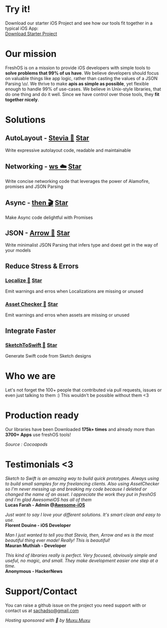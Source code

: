 # Try it!
Download our starter iOS Project and see how our tools fit together in a typical iOS App:  
<a class="github-button" href="https://github.com/freshOS/StarterProject/archive/master.zip" data-icon="octicon-cloud-download" data-style="mega" aria-label="Download freshOS/StarterProject on GitHub">Download Starter Project</a>

# Our mission
FreshOS is on a mission to provide iOS developers with simple tools to **solve problems that 99% of us have**.
We believe developers should focus on valuable things like app logic, rather than casting the values of a JSON Parsing \o/.
We thrive to make **apis as simple as possible**, yet flexible enough to handle 99% of use-cases.
We believe in Unix-style libraries, that do one thing and do it well.
Since we have control over those tools, they **fit together nicely**.

# Solutions

## AutoLayout - [Stevia 🍃](https://github.com/freshOS/Stevia) <a class="github-button" href="https://github.com/freshOS/Stevia" data-icon="octicon-star" data-style="mega" data-count-href="/freshOS/Stevia/stargazers" data-count-api="/repos/freshOS/Stevia#stargazers_count" data-count-aria-label="# stargazers on GitHub" aria-label="Star freshOS/Stevia on GitHub">Star</a>
Write expressive autolayout code, readable and maintainable

## Networking - [ws ☁️](https://github.com/freshOS/ws) <a class="github-button" href="https://github.com/freshOS/ws" data-icon="octicon-star" data-style="mega" data-count-href="/freshOS/ws/stargazers" data-count-api="/repos/freshOS/ws#stargazers_count" data-count-aria-label="# stargazers on GitHub" aria-label="Star freshOS/ws on GitHub">Star</a>
Write concise networking code that leverages the power of Alamofire, promises and JSON Parsing

## Async - [then 🎬](https://github.com/freshOS/then) <a class="github-button" href="https://github.com/freshOS/then" data-icon="octicon-star" data-style="mega" data-count-href="/freshOS/then/stargazers" data-count-api="/repos/freshOS/then#stargazers_count" data-count-aria-label="# stargazers on GitHub" aria-label="Star freshOS/then on GitHub">Star</a>
Make Async code delightful with Promises

## JSON - [Arrow 🏹](https://github.com/freshOS/Arrow) <a class="github-button" href="https://github.com/freshOS/Arrow" data-icon="octicon-star" data-style="mega" data-count-href="/freshOS/Arrow/stargazers" data-count-api="/repos/freshOS/Arrow#stargazers_count" data-count-aria-label="# stargazers on GitHub" aria-label="Star freshOS/Arrow on GitHub">Star</a>
Write minimalist JSON Parsing that infers type and doest get in the way of your models

## Reduce Stress & Errors

### [Localize 🏁](https://github.com/freshOS/Localize) <a class="github-button" href="https://github.com/freshOS/Localize" data-icon="octicon-star" data-style="mega" data-count-href="/freshOS/Localize/stargazers" data-count-api="/repos/freshOS/Localize#stargazers_count" data-count-aria-label="# stargazers on GitHub" aria-label="Star freshOS/Localize on GitHub">Star</a>
Emit warnings and erros when Localizations are missing or unused

### [Asset Checker 👮](https://github.com/s4cha/AssetChecker) <a class="github-button" href="https://github.com/s4cha/AssetChecker" data-icon="octicon-star" data-style="mega" data-count-href="/s4cha/AssetChecker/stargazers" data-count-api="/repos/s4cha/AssetChecker#stargazers_count" data-count-aria-label="# stargazers on GitHub" aria-label="Star s4cha/AssetChecker on GitHub">Star</a>
Emit warnings and erros when assets are missing or unused

## Integrate Faster

### [SketchToSwift 📲](https://github.com/freshOS/SketchToSwift) <a class="github-button" href="https://github.com/freshOS/SketchToSwift" data-icon="octicon-star" data-style="mega" data-count-href="/freshOS/SketchToSwift/stargazers" data-count-api="/repos/freshOS/SketchToSwift#stargazers_count" data-count-aria-label="# stargazers on GitHub" aria-label="Star freshOS/SketchToSwift on GitHub">Star</a>
Generate Swift code from Sketch designs 

# Who we are

<div class="github-card" data-github="s4cha" data-width="300" data-height="150" data-theme="default"></div>
<script src="//cdn.jsdelivr.net/github-cards/latest/widget.js"></script>
<div class="github-card" data-github="maxkonovalov" data-width="300" data-height="150" data-theme="default"></div>
<script src="//cdn.jsdelivr.net/github-cards/latest/widget.js"></script>
Let's not forget the 100+ people that contributed via pull requests, issues or even just talking to them :)
This wouldn't be possible without them <3

# Production ready
Our libraries have been Downloaded **175k+ times** and already more than **3700+ Apps** use freshOS tools!

*Source : Cocoapods*

# Testimonials <3

*Sketch to Swift is an amazing way to build quick prototypes. Always using to build small samples for my freelancing clients. Also using AssetChecker so I'm never messing up and breaking my code because I deleted or changed the name of an asset. I appreciate the work they put in freshOS and I'm glad AwesomeiOS has all of them*  
**Lucas Farah - Admin @[Awesome-iOS](https://github.com/vsouza/awesome-ios)**

*Just want to say I love your different solutions. It's smart clean and easy to use.*  
**Florent Douine - iOS Developer**

*Man I just wanted to tell you that Stevia, then, Arrow and ws is the most beautiful thing ever made! Really! This is beautiful!*  
**Mauran Muthiah - Developer**

*This kind of libraries really is perfect. Very focused, obviously simple and useful, no magic, and small. They make development easier one step at a time.*  
**Anonymous - HackerNews**

# Support/Contact
You can raise a github issue on the project you need support with or contact us at [sachadso@gmail.com](sachadso@gmail.com)

*Hosting sponsored with 💚 by [Muxu.Muxu](https://muxumuxu.com)*

<!-- Place this tag in your head or just before your close body tag. -->
<script async defer src="https://buttons.github.io/buttons.js"></script>
